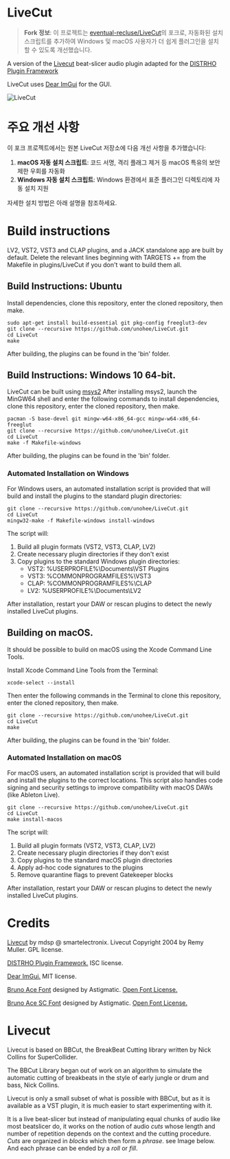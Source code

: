 # LiveCut

> **Fork 정보**: 이 프로젝트는 [eventual-recluse/LiveCut](https://github.com/eventual-recluse/LiveCut)의 포크로, 자동화된 설치 스크립트를 추가하여 Windows 및 macOS 사용자가 더 쉽게 플러그인을 설치할 수 있도록 개선했습니다.

A version of the [Livecut](https://github.com/mdsp/Livecut) beat-slicer audio plugin adapted for the [DISTRHO Plugin Framework](https://github.com/DISTRHO/DPF)

LiveCut uses [Dear ImGui](https://github.com/ocornut/imgui) for the GUI.

![LiveCut](https://raw.githubusercontent.com/eventual-recluse/LiveCut/master/plugins/LiveCut/LiveCut_Screenshot.png "LiveCut")<br/>

# 주요 개선 사항

이 포크 프로젝트에서는 원본 LiveCut 저장소에 다음 개선 사항을 추가했습니다:

1. **macOS 자동 설치 스크립트**: 코드 서명, 격리 플래그 제거 등 macOS 특유의 보안 제한 우회를 자동화
2. **Windows 자동 설치 스크립트**: Windows 환경에서 표준 플러그인 디렉토리에 자동 설치 지원

자세한 설치 방법은 아래 설명을 참조하세요.

# Build instructions

LV2, VST2, VST3 and CLAP plugins, and a JACK standalone app are built by default. Delete the relevant lines beginning with TARGETS += from the Makefile in plugins/LiveCut if you don't want to build them all.

## Build Instructions: Ubuntu
Install dependencies, clone this repository, enter the cloned repository, then make.
```
sudo apt-get install build-essential git pkg-config freeglut3-dev
git clone --recursive https://github.com/unohee/LiveCut.git
cd LiveCut
make
```
After building, the plugins can be found in the 'bin' folder.

## Build Instructions: Windows 10 64-bit.
LiveCut can be built using [msys2](https://www.msys2.org/)
After installing msys2, launch the MinGW64 shell and enter the following commands to install dependencies, clone this repository, enter the cloned repository, then make.
```
pacman -S base-devel git mingw-w64-x86_64-gcc mingw-w64-x86_64-freeglut
git clone --recursive https://github.com/unohee/LiveCut.git
cd LiveCut
make -f Makefile-windows
```
After building, the plugins can be found in the 'bin' folder.

### Automated Installation on Windows
For Windows users, an automated installation script is provided that will build and install the plugins to the standard plugin directories:

```
git clone --recursive https://github.com/unohee/LiveCut.git
cd LiveCut
mingw32-make -f Makefile-windows install-windows
```

The script will:
1. Build all plugin formats (VST2, VST3, CLAP, LV2)
2. Create necessary plugin directories if they don't exist
3. Copy plugins to the standard Windows plugin directories:
   - VST2: %USERPROFILE%\Documents\VST Plugins
   - VST3: %COMMONPROGRAMFILES%\VST3
   - CLAP: %COMMONPROGRAMFILES%\CLAP
   - LV2: %USERPROFILE%\Documents\LV2

After installation, restart your DAW or rescan plugins to detect the newly installed LiveCut plugins.

## Building on macOS.
It should be possible to build on macOS using the Xcode Command Line Tools.

Install Xcode Command Line Tools from the Terminal:
```
xcode-select --install
```
Then enter the following commands in the Terminal to clone this repository, enter the cloned repository, then make.
```
git clone --recursive https://github.com/unohee/LiveCut.git
cd LiveCut
make
```
After building, the plugins can be found in the 'bin' folder.

### Automated Installation on macOS
For macOS users, an automated installation script is provided that will build and install the plugins to the correct locations. This script also handles code signing and security settings to improve compatibility with macOS DAWs (like Ableton Live).

```
git clone --recursive https://github.com/unohee/LiveCut.git
cd LiveCut
make install-macos
```

The script will:
1. Build all plugin formats (VST2, VST3, CLAP, LV2)
2. Create necessary plugin directories if they don't exist
3. Copy plugins to the standard macOS plugin directories
4. Apply ad-hoc code signatures to the plugins
5. Remove quarantine flags to prevent Gatekeeper blocks

After installation, restart your DAW or rescan plugins to detect the newly installed LiveCut plugins.

# Credits
[Livecut](https://github.com/mdsp/Livecut) by mdsp @ smartelectronix. Livecut Copyright 2004 by Remy Muller. GPL license.

[DISTRHO Plugin Framework.](https://github.com/DISTRHO/DPF) ISC license.

[Dear ImGui.](https://github.com/ocornut/imgui) MIT license.

[Bruno Ace Font](https://fonts.google.com/specimen/Bruno+Ace) designed by Astigmatic. [Open Font License.](https://scripts.sil.org/cms/scripts/page.php?site_id=nrsi&id=OFL)

[Bruno Ace SC Font](https://fonts.google.com/specimen/Bruno+Ace+SC) designed by Astigmatic. [Open Font License.](https://scripts.sil.org/cms/scripts/page.php?site_id=nrsi&id=OFL)

# Livecut

Livecut is based on BBCut, the BreakBeat Cutting library written by Nick Collins for SuperCollider.

The BBCut Library began out of work on an algorithm to simulate the automatic cutting of breakbeats in the style of early jungle or drum and bass, Nick Collins.

Livecut is only a small subset of what is possible with BBCut, but as it is available as a VST plugin, it is much easier to start experimenting with it.

It is a live beat-slicer but instead of manipulating equal chunks of audio like most beatslicer do, it works on the notion of audio *cuts* whose length and number of repetition depends on the context and the cutting procedure. 
*Cuts* are organized in *blocks* which then form a *phrase*. see Image below. And each phrase can be ended by a *roll* or *fill*.
